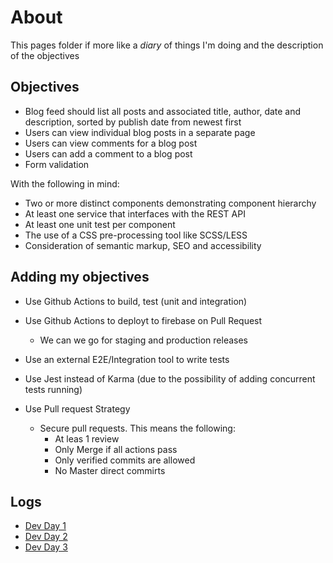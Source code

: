 # About

This pages folder if more like a *diary* of things I'm doing and the description of the objectives

## Objectives

- Blog feed should list all posts and associated title, author, date and description, sorted by publish date from newest first
- Users can view individual blog posts in a separate page
- Users can view comments for a blog post
- Users can add a comment to a blog post
- Form validation


With the following in mind:

- Two or more distinct components demonstrating component hierarchy
- At least one service that interfaces with the REST API
- At least one unit test per component
- The use of a CSS pre-processing tool like SCSS/LESS
- Consideration of semantic markup, SEO and accessibility


## Adding my objectives

- Use Github Actions to build, test (unit and integration)
- Use Github Actions to deployt to firebase on Pull Request
    - We can we go for staging and production releases

- Use an external E2E/Integration tool to write tests
- Use Jest instead of Karma (due to the possibility of adding concurrent tests running)
- Use Pull request Strategy
    - Secure pull requests. This means the following:
        - At leas 1 review
        - Only Merge if all actions pass
        - Only verified commits are allowed
        - No Master direct commirts

## Logs

- [Dev Day 1](./day-logs/day-1.md)
- [Dev Day 2](./day-logs/day-2.md)
- [Dev Day 3](./day-logs/day-3.md)